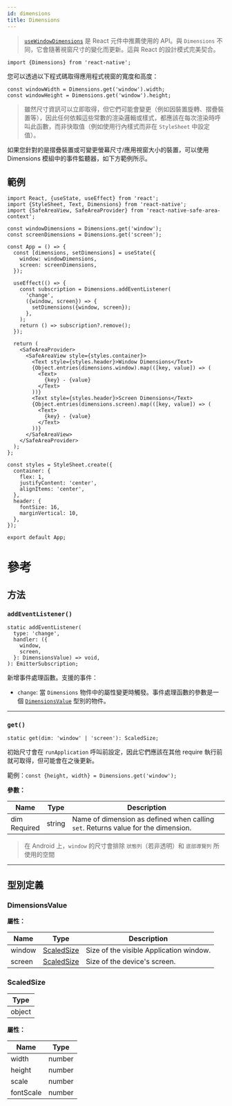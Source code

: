 ```yaml
---
id: dimensions
title: Dimensions
---
```


> [`useWindowDimensions`](usewindowdimensions) 是 React 元件中推薦使用的 API。與 `Dimensions` 不同，它會隨著視窗尺寸的變化而更新。這與 React 的設計模式完美契合。

```tsx
import {Dimensions} from 'react-native';
```

您可以透過以下程式碼取得應用程式視窗的寬度和高度：

```tsx
const windowWidth = Dimensions.get('window').width;
const windowHeight = Dimensions.get('window').height;
```

> 雖然尺寸資訊可以立即取得，但它們可能會變更（例如因裝置旋轉、摺疊裝置等），因此任何依賴這些常數的渲染邏輯或樣式，都應該在每次渲染時呼叫此函數，而非快取值（例如使用行內樣式而非在 `StyleSheet` 中設定值）。

如果您針對的是摺疊裝置或可變更螢幕尺寸/應用視窗大小的裝置，可以使用 Dimensions 模組中的事件監聽器，如下方範例所示。

## 範例

```SnackPlayer name=Dimensions%20Example
import React, {useState, useEffect} from 'react';
import {StyleSheet, Text, Dimensions} from 'react-native';
import {SafeAreaView, SafeAreaProvider} from 'react-native-safe-area-context';

const windowDimensions = Dimensions.get('window');
const screenDimensions = Dimensions.get('screen');

const App = () => {
  const [dimensions, setDimensions] = useState({
    window: windowDimensions,
    screen: screenDimensions,
  });

  useEffect(() => {
    const subscription = Dimensions.addEventListener(
      'change',
      ({window, screen}) => {
        setDimensions({window, screen});
      },
    );
    return () => subscription?.remove();
  });

  return (
    <SafeAreaProvider>
      <SafeAreaView style={styles.container}>
        <Text style={styles.header}>Window Dimensions</Text>
        {Object.entries(dimensions.window).map(([key, value]) => (
          <Text>
            {key} - {value}
          </Text>
        ))}
        <Text style={styles.header}>Screen Dimensions</Text>
        {Object.entries(dimensions.screen).map(([key, value]) => (
          <Text>
            {key} - {value}
          </Text>
        ))}
      </SafeAreaView>
    </SafeAreaProvider>
  );
};

const styles = StyleSheet.create({
  container: {
    flex: 1,
    justifyContent: 'center',
    alignItems: 'center',
  },
  header: {
    fontSize: 16,
    marginVertical: 10,
  },
});

export default App;
```

# 參考

## 方法

### `addEventListener()`

```tsx
static addEventListener(
  type: 'change',
  handler: ({
    window,
    screen,
  }: DimensionsValue) => void,
): EmitterSubscription;
```

新增事件處理函數。支援的事件：

- `change`: 當 `Dimensions` 物件中的屬性變更時觸發。事件處理函數的參數是一個 [`DimensionsValue`](#dimensionsvalue) 型別的物件。

---

### `get()`

```tsx
static get(dim: 'window' | 'screen'): ScaledSize;
```

初始尺寸會在 `runApplication` 呼叫前設定，因此它們應該在其他 require 執行前就可取得，但可能會在之後更新。

範例：`const {height, width} = Dimensions.get('window');`

**參數：**

| Name                                                               | Type   | Description                                                                       |
| ------------------------------------------------------------------ | ------ | --------------------------------------------------------------------------------- |
| dim <div className="label basic required two-lines">Required</div> | string | Name of dimension as defined when calling `set`. Returns value for the dimension. |

> 在 Android 上，`window` 的尺寸會排除 `狀態列`（若非透明）和 `底部導覽列` 所使用的空間

---

## 型別定義

### DimensionsValue

**屬性：**

| Name   | Type                                | Description                             |
| ------ | ----------------------------------- | --------------------------------------- |
| window | [ScaledSize](dimensions#scaledsize) | Size of the visible Application window. |
| screen | [ScaledSize](dimensions#scaledsize) | Size of the device's screen.            |

### ScaledSize

| Type   |
| ------ |
| object |

**屬性：**

| Name      | Type   |
| --------- | ------ |
| width     | number |
| height    | number |
| scale     | number |
| fontScale | number |